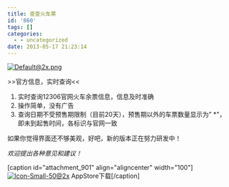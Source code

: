 ```yaml
---
title: 查查火车票
id: '860'
tags: []
categories:
  - - uncategorized
date: 2013-05-17 21:23:14
---
```


[![Default@2x.png](http://qxu2059920095.my3w.com/blog/wp-content/uploads/2013/05/Default@2x.png.png)](http://qxu2059920095.my3w.com/blog/wp-content/uploads/2013/05/Default@2x.png.png)

\>>官方信息，实时查询<<

1.  实时查询12306官网火车余票信息，信息及时准确 
2.  操作简单，没有广告 
3.  查询日期不受预售期限制（目前20天），预售期以外的车票数量显示为" \*"，即未到起售时间，各标识与官网一致 

如果你觉得界面还不够美观，好吧，新的版本正在努力研发中！

_欢迎提出各种意见和建议！_

\[caption id="attachment\_901" align="aligncenter" width="100"\][![Icon-Small-50@2x](http://qxu2059920095.my3w.com/blog/wp-content/uploads/2013/05/Icon-Small-50@2x.png "进入苹果商店下载")](http://itunes.apple.com/cn/app/id649394041) AppStore下载\[/caption\]